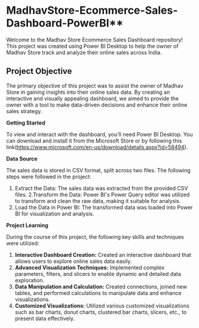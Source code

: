 # MadhavStore-Ecommerce-Sales-Dashboard-PowerBI**

Welcome to the Madhav Store Ecommerce Sales Dashboard repository! This project was created using Power BI Desktop to help the owner of Madhav Store track and analyze their online sales across India.

## Project Objective

The primary objective of this project was to assist the owner of Madhav Store in gaining insights into their online sales data. By creating an interactive and visually appealing dashboard, we aimed to provide the owner with a tool to make data-driven decisions and enhance their online sales strategy.

**Getting Started**

To view and interact with the dashboard, you'll need Power BI Desktop. You can download and install it from the Microsoft Store or by following this link(https://www.microsoft.com/en-us/download/details.aspx?id=58494).

**Data Source**

The sales data is stored in CSV format, split across two files. The following steps were followed in the project:

1. Extract the Data: The sales data was extracted from the provided CSV files.
2.Transform the Data: Power BI's Power Query editor was utilized to transform and clean the raw data, making it suitable for analysis.
3. Load the Data in Power BI: The transformed data was loaded into Power BI for visualization and analysis.

**Project Learning**

During the course of this project, the following key skills and techniques were utilized:

1. **Interactive Dashboard Creation:**  Created an interactive dashboard that allows users to explore online sales data easily.
2. **Advanced Visualization Techniques:**  Implemented complex parameters, filters, and slicers to enable dynamic and detailed data exploration.
3. **Data Manipulation and Calculation:**  Created connections, joined new tables, and performed calculations to manipulate data and enhance visualizations.
4. **Customized Visualizations:**  Utilized various customized visualizations such as bar charts, donut charts, clustered bar charts, slicers, etc., to present data effectively.



